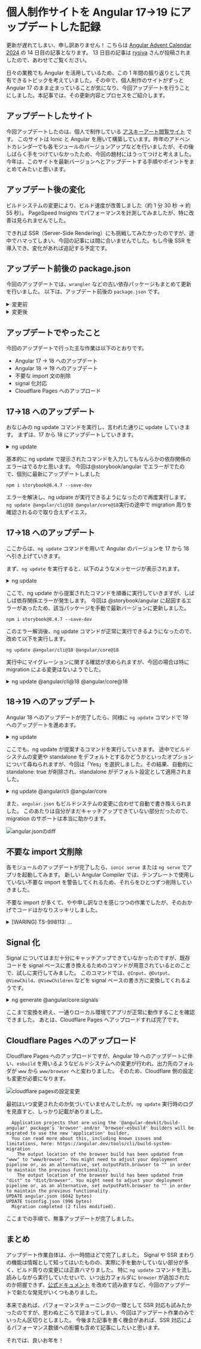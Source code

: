 # 個人制作サイトを Angular 17→19 にアップデートした記録

更新が遅れてしまい、申し訳ありません！
こちらは [Angular Advent Calendar 2024](https://qiita.com/advent-calendar/2024/angular) の 14 日目の記事となります。
13 日目の記事は [rysiva](https://qiita.com/rysiva) さんが投稿されましたので、あわせてご覧ください。

日々の業務でも Angular を活用しているため、この 1 年間の振り返りとして共有できるトピックを考えていました。その中で、個人制作のサイトがずっと Angular 17 のまま止まっていることが気になり、今回アップデートを行うことにしました。本記事では、その更新内容とプロセスをご紹介します。

## アップデートしたサイト

今回アップデートしたのは、個人で制作している [アスキーアート閲覧サイト](https://aahub.org/) です。
このサイトは Ionic と Angular を用いて構築しています。昨年のアドベントカレンダーでも各モジュールのバージョンアップなどを行いましたが、その後しばらく手をつけていなかったため、今回の題材にはうってつけと考えました。
今年は、このサイトを最新バージョンへとアップデートする手順やポイントをまとめてみたいと思います。

## アップデート後の変化

ビルドシステムの変更により、ビルド速度が改善しました（約 1 分 30 秒 → 約 55 秒）。
PageSpeed Insights でパフォーマンスを計測してみましたが、特に改善は見られませんでした。

できれば SSR（Server-Side Rendering）にも挑戦してみたかったのですが、途中でハマってしまい、今回の記事には間に合いませんでした。もし今後 SSR を導入でき、変化があれば追記する予定です。

## アップデート前後の package.json

今回のアップデートでは、`wrangler` などの古い依存パッケージもまとめて更新を行いました。
以下は、アップデート前後の `package.json` です。

<details><summary>変更前</summary>

```json
{
  "dependencies": {
    "@angular/animations": "^17.3.7",
    "@angular/common": "^17.3.7",
    "@angular/core": "^17.3.7",
    "@angular/forms": "^17.3.7",
    "@angular/platform-browser": "^17.3.7",
    "@angular/platform-browser-dynamic": "^17.3.7",
    "@angular/router": "^17.3.7",
    "@cloudflare/d1": "^1.4.1",
    "@ionic/angular": "^8.0.0-rc.2",
    "@prisma/adapter-d1": "^5.13.0",
    "@prisma/client": "^5.13.0",
    "dom-to-image-more-sjis-art": "^2.8.4",
    "encoding-japanese": "^1.0.30",
    "file-saver": "^2.0.2",
    "firebase": "^10.7.0",
    "hono": "^4.2.8",
    "ionicons": "^7.2.1",
    "rxjs": "^7.8.0",
    "ts-md5": "^1.3.1",
    "tslib": "^2.3.0",
    "zone.js": "~0.14.2"
  },
  "devDependencies": {
    "@angular-devkit/build-angular": "^17.3.6",
    "@angular-eslint/builder": "17.3.0",
    "@angular-eslint/eslint-plugin": "17.3.0",
    "@angular-eslint/eslint-plugin-template": "17.3.0",
    "@angular-eslint/schematics": "17.3.0",
    "@angular-eslint/template-parser": "17.3.0",
    "@angular/cli": "^17.3.6",
    "@angular/compiler-cli": "^17.3.7",
    "@angular/language-service": "^17.3.7",
    "@chromatic-com/storybook": "^1.2.25",
    "@cloudflare/kv-asset-handler": "^0.3.0",
    "@cloudflare/workers-types": "^4.20231121.0",
    "@compodoc/compodoc": "^1.1.23",
    "@ionic/angular-toolkit": "^9.0.0",
    "@miniflare/tre": "^3.0.0-next.13",
    "@rdlabo/eslint-plugin-rules": "^0.1.1",
    "@storybook/addon-docs": "^8.0.4",
    "@storybook/addon-essentials": "^8.0.4",
    "@storybook/addon-interactions": "^8.0.4",
    "@storybook/addon-links": "^8.0.4",
    "@storybook/angular": "^8.0.4",
    "@storybook/blocks": "^8.0.4",
    "@storybook/test": "^8.0.4",
    "@testing-library/angular": "^16.0.0",
    "@testing-library/user-event": "^14.5.2",
    "@types/jasmine": "~5.1.0",
    "@types/prettier": "^2.7.2",
    "@typescript-eslint/eslint-plugin": "^7.2.0",
    "@typescript-eslint/parser": "^7.2.0",
    "eslint": "^8.57.0",
    "eslint-config-prettier": "^9.1.0",
    "eslint-formatter-summary": "^1.1.0",
    "eslint-plugin-import": "2.29.1",
    "eslint-plugin-jsdoc": "48.0.4",
    "eslint-plugin-prefer-arrow": "1.2.2",
    "eslint-plugin-prettier": "^5.1.3",
    "eslint-plugin-storybook": "^0.6.12",
    "eslint-todo-generator": "^0.1.0",
    "jasmine-core": "~5.1.0",
    "jasmine-spec-reporter": "~5.0.0",
    "karma": "~6.4.0",
    "karma-chrome-launcher": "~3.2.0",
    "karma-coverage": "~2.2.0",
    "karma-coverage-istanbul-reporter": "~3.0.2",
    "karma-jasmine": "~5.1.0",
    "karma-jasmine-html-reporter": "^2.1.0",
    "prettier": "^3.2.4",
    "prettier-eslint": "^15.0.1",
    "prisma": "^5.13.0",
    "protractor": "~7.0.0",
    "source-map-explorer": "^2.5.3",
    "storybook": "^8.0.4",
    "stylelint": "^16.2.0",
    "stylelint-config-standard": "^36.0.0",
    "stylelint-config-standard-scss": "^13.0.0",
    "stylelint-prettier": "^5.0.0",
    "stylelint-scss": "^6.1.0",
    "tailwindcss": "^3.3.2",
    "ts-node": "~8.3.0",
    "typescript": "~5.2.2",
    "wrangler": "^0.0.0-04a2d0ed"
  },
  "description": "An Ionic project"
}
```

</details>

<details><summary>変更後</summary>

```json
{
  "dependencies": {
    "@angular/animations": "^19.0.4",
    "@angular/common": "^19.0.4",
    "@angular/core": "^19.0.4",
    "@angular/forms": "^19.0.4",
    "@angular/platform-browser": "^19.0.4",
    "@angular/platform-browser-dynamic": "^19.0.4",
    "@angular/router": "^19.0.4",
    "@angular/service-worker": "^19.0.4",
    "@cloudflare/d1": "^1.4.1",
    "@ionic/angular": "^8.0.0-rc.2",
    "@prisma/adapter-d1": "^5.13.0",
    "@prisma/client": "^5.13.0",
    "dom-to-image-more-sjis-art": "^2.8.4",
    "encoding-japanese": "^1.0.30",
    "file-saver": "^2.0.2",
    "firebase": "^10.7.0",
    "hono": "^4.2.8",
    "ionicons": "^7.2.1",
    "rxjs": "^7.8.0",
    "ts-md5": "^1.3.1",
    "tslib": "^2.3.0",
    "zone.js": "~0.15.0"
  },
  "devDependencies": {
    "@angular-devkit/build-angular": "^19.0.5",
    "@angular-eslint/builder": "19.0.2",
    "@angular-eslint/eslint-plugin": "19.0.2",
    "@angular-eslint/eslint-plugin-template": "19.0.2",
    "@angular-eslint/schematics": "19.0.2",
    "@angular-eslint/template-parser": "19.0.2",
    "@angular/cli": "^19.0.5",
    "@angular/compiler-cli": "^19.0.4",
    "@angular/language-service": "^19.0.4",
    "@chromatic-com/storybook": "^1.2.25",
    "@cloudflare/kv-asset-handler": "^0.3.0",
    "@cloudflare/workers-types": "^4.20231121.0",
    "@compodoc/compodoc": "^1.1.23",
    "@ionic/angular-toolkit": "^9.0.0",
    "@miniflare/tre": "^3.0.0-next.13",
    "@rdlabo/eslint-plugin-rules": "^0.1.1",
    "@storybook/addon-docs": "^8.4.7",
    "@storybook/addon-essentials": "^8.4.7",
    "@storybook/addon-interactions": "^8.4.7",
    "@storybook/addon-links": "^8.4.7",
    "@storybook/angular": "^8.4.7",
    "@storybook/blocks": "^8.4.7",
    "@storybook/test": "^8.4.7",
    "@testing-library/angular": "^17.3.4",
    "@testing-library/dom": "^10.0.0",
    "@testing-library/user-event": "^14.5.2",
    "@types/jasmine": "~5.1.0",
    "@types/prettier": "^2.7.2",
    "@typescript-eslint/eslint-plugin": "^7.2.0",
    "@typescript-eslint/parser": "^7.2.0",
    "eslint": "^8.57.0",
    "eslint-config-prettier": "^9.1.0",
    "eslint-formatter-summary": "^1.1.0",
    "eslint-plugin-import": "2.29.1",
    "eslint-plugin-jsdoc": "48.0.4",
    "eslint-plugin-prefer-arrow": "1.2.2",
    "eslint-plugin-prettier": "^5.1.3",
    "eslint-plugin-storybook": "^0.6.12",
    "eslint-todo-generator": "^0.1.0",
    "jasmine-core": "~5.1.0",
    "jasmine-spec-reporter": "~5.0.0",
    "karma": "~6.4.0",
    "karma-chrome-launcher": "~3.2.0",
    "karma-coverage": "~2.2.0",
    "karma-coverage-istanbul-reporter": "~3.0.2",
    "karma-jasmine": "~5.1.0",
    "karma-jasmine-html-reporter": "^2.1.0",
    "prettier": "^3.2.4",
    "prettier-eslint": "^15.0.1",
    "prisma": "^5.13.0",
    "source-map-explorer": "^2.5.3",
    "storybook": "^8.4.7",
    "stylelint": "^16.2.0",
    "stylelint-config-standard": "^36.0.0",
    "stylelint-config-standard-scss": "^13.0.0",
    "stylelint-prettier": "^5.0.0",
    "stylelint-scss": "^6.1.0",
    "tailwindcss": "^3.3.2",
    "ts-node": "~8.3.0",
    "typescript": "~5.5.4",
    "wrangler": "^3.95.0"
  },
  "description": "An Ionic project"
}
```

</details>

## アップデートでやったこと

今回のアップデートで行った主な作業は以下のとおりです。

- Angular 17 → 18 へのアップデート
- Angular 18 → 19 へのアップデート
- 不要な import 文の削除
- signal 化対応
- Cloudflare Pages へのアップロード

## 17→18 へのアップデート

おなじみの ng update コマンドを実行し、言われた通りに update していきます。
まずは、17 から 18 にアップデートしていきます。

<details><summary>ng update</summary>

```shell
% ng update
Using package manager: npm
Collecting installed dependencies...
Found 82 dependencies.
    We analyzed your package.json, there are some packages to update:

      Name                                    Version                  Command to update
     -------------------------------------------------------------------------------------
      @angular-eslint/schematics              17.3.0 -> 19.0.2         ng update @angular-eslint/schematics
      @angular/cli                            17.3.6 -> 18.2.9         ng update @angular/cli@18
      @angular/core                           17.3.7 -> 18.2.9         ng update @angular/core@18
      @testing-library/angular                16.0.0 -> 17.3.4         ng update @testing-library/angular

    There might be additional packages which don't provide 'ng update' capabilities that are outdated.
    You can update the additional packages by running the update command of your package manager.

```

</details>

基本的に ng update で提示されたコマンドを入力してもなんらかの依存関係のエラーはでるかと思います。
今回は@storybook/angular でエラーがでたので、個別に最新にアップデートしました

```shell
npm i storybook@8.4.7 --save-dev
```

エラーを解決し、ng udpate が実行できるようになったので再度実行します。
`ng update @angular/cli@18 @angular/core@18`実行の途中で migration 周りを確認されるので取り合えずイエス。

## 17→18 へのアップデート

ここからは、`ng update` コマンドを用いて Angular のバージョンを 17 から 18 へ引き上げていきます。

まず、`ng update` を実行すると、以下のようなメッセージが表示されます。

<details><summary>ng update</summary>

```shell
% ng update
Using package manager: npm
Collecting installed dependencies...
Found 82 dependencies.
    We analyzed your package.json, there are some packages to update:

      Name                                    Version                  Command to update
     -------------------------------------------------------------------------------------
      @angular-eslint/schematics              17.3.0 -> 19.0.2         ng update @angular-eslint/schematics
      @angular/cli                            17.3.6 -> 18.2.9         ng update @angular/cli@18
      @angular/core                           17.3.7 -> 18.2.9         ng update @angular/core@18
      @testing-library/angular                16.0.0 -> 17.3.4         ng update @testing-library/angular

    There might be additional packages which don't provide 'ng update' capabilities that are outdated.
    You can update the additional packages by running the update command of your package manager.
```

</details>

ここで、ng update から提案されたコマンドを順番に実行していきますが、しばしば依存関係エラーが発生します。
今回は @storybook/angular に起因するエラーがあったため、該当パッケージを手動で最新バージョンに更新しました。

```shell
npm i storybook@8.4.7 --save-dev
```

このエラー解消後、ng update コマンドが正常に実行できるようになったので、改めて以下を実行します。

```shell
ng update @angular/cli@18 @angular/core@18
```

実行中にマイグレーションに関する確認が求められますが、今回の場合は特に migration による変更はないようでした。

<details><summary>ng update @angular/cli@18 @angular/core@18</summary>

```shell
% ng update @angular/cli@18 @angular/core@18
The installed Angular CLI version is outdated.
Installing a temporary Angular CLI versioned 18.2.12 to perform the update.
✔ Packages successfully installed.
Using package manager: npm
Collecting installed dependencies...
Found 82 dependencies.
Fetching dependency metadata from registry...
                  Package "@angular/compiler-cli" has a missing peer dependency of "@angular/compiler" @ "18.2.13".
                  Package "@angular/platform-browser-dynamic" has a missing peer dependency of "@angular/compiler" @ "18.2.13".
    Updating package.json with dependency @angular-devkit/build-angular @ "18.2.12" (was "17.3.6")...
    Updating package.json with dependency @angular/cli @ "18.2.12" (was "17.3.6")...
    Updating package.json with dependency @angular/compiler-cli @ "18.2.13" (was "17.3.7")...
    Updating package.json with dependency @angular/language-service @ "18.2.13" (was "17.3.7")...
    Updating package.json with dependency typescript @ "5.5.4" (was "5.2.2")...
    Updating package.json with dependency @angular/animations @ "18.2.13" (was "17.3.7")...
    Updating package.json with dependency @angular/common @ "18.2.13" (was "17.3.7")...
    Updating package.json with dependency @angular/core @ "18.2.13" (was "17.3.7")...
    Updating package.json with dependency @angular/forms @ "18.2.13" (was "17.3.7")...
    Updating package.json with dependency @angular/platform-browser @ "18.2.13" (was "17.3.7")...
    Updating package.json with dependency @angular/platform-browser-dynamic @ "18.2.13" (was "17.3.7")...
    Updating package.json with dependency @angular/router @ "18.2.13" (was "17.3.7")...
    Updating package.json with dependency zone.js @ "0.14.10" (was "0.14.4")...
UPDATE package.json (3826 bytes)
✔ Cleaning node modules directory
✔ Installing packages
** Optional migrations of package '@angular/cli' **

This package has 1 optional migration that can be executed.
Optional migrations may be skipped and executed after the update process, if preferred.

 Select the migrations that you'd like to run

** Executing migrations of package '@angular/core' **

❯ Updates two-way bindings that have an invalid expression to use the longform expression instead.
  Migration completed (No changes made).

❯ Replace deprecated HTTP related modules with provider functions.
UPDATE src/app/services/worker-api.ts (4427 bytes)
  Migration completed (1 file modified).

❯ Updates calls to afterRender with an explicit phase to the new API.
  Migration completed (No changes made).

```

</details>

## 18→19 へのアップデート

Angular 18 へのアップデートが完了したら、同様に `ng update` コマンドで 19 へのアップデートを進めます。

<details><summary>ng update</summary>

```shell
% ng update
Using package manager: npm
Collecting installed dependencies...
Found 82 dependencies.
    We analyzed your package.json, there are some packages to update:

      Name                                    Version                  Command to update
     -------------------------------------------------------------------------------------
      @angular-eslint/schematics              18.4.3 -> 19.0.2         ng update @angular-eslint/schematics
      @angular/cli                            18.2.12 -> 19.0.5        ng update @angular/cli
      @angular/core                           18.2.13 -> 19.0.4        ng update @angular/core
      @testing-library/angular                16.0.0 -> 17.3.4         ng update @testing-library/angular

    There might be additional packages which don't provide 'ng update' capabilities that are outdated.
    You can update the additional packages by running the update command of your package manager.
```

</details>

ここでも、ng update が提案するコマンドを実行していきます。
途中でビルドシステムの変更や standalone をデフォルトとするかどうかといったオプションについて尋ねられますが、今回は「Yes」を選択しました。その結果、自動的に standalone: true が削除され、standalone がデフォルト設定として適用されました。

<details><summary>ng update @angular/cli @angular/core</summary>

```shell
% ng update @angular/cli @angular/core
The installed Angular CLI version is outdated.
Installing a temporary Angular CLI versioned 19.0.5 to perform the update.
Using package manager: npm
Collecting installed dependencies...
Found 83 dependencies.
Fetching dependency metadata from registry...
                  Package "@angular/compiler-cli" has a missing peer dependency of "@angular/compiler" @ "19.0.4".
                  Package "@angular/platform-browser-dynamic" has a missing peer dependency of "@angular/compiler" @ "19.0.4".
    Updating package.json with dependency @angular-devkit/build-angular @ "19.0.5" (was "18.2.12")...
    Updating package.json with dependency @angular/cli @ "19.0.5" (was "18.2.12")...
    Updating package.json with dependency @angular/compiler-cli @ "19.0.4" (was "18.2.13")...
    Updating package.json with dependency @angular/language-service @ "19.0.4" (was "18.2.13")...
    Updating package.json with dependency @angular/animations @ "19.0.4" (was "18.2.13")...
    Updating package.json with dependency @angular/common @ "19.0.4" (was "18.2.13")...
    Updating package.json with dependency @angular/core @ "19.0.4" (was "18.2.13")...
    Updating package.json with dependency @angular/forms @ "19.0.4" (was "18.2.13")...
    Updating package.json with dependency @angular/platform-browser @ "19.0.4" (was "18.2.13")...
    Updating package.json with dependency @angular/platform-browser-dynamic @ "19.0.4" (was "18.2.13")...
    Updating package.json with dependency @angular/router @ "19.0.4" (was "18.2.13")...
    Updating package.json with dependency zone.js @ "0.15.0" (was "0.14.10")...
UPDATE package.json (3853 bytes)
✔ Cleaning node modules directory
✔ Installing packages
** Executing migrations of package '@angular/cli' **

❯ Update '@angular/ssr' import paths to use the new '/node' entry point when 'CommonEngine' is detected.
  Migration completed (No changes made).

❯ Update the workspace configuration by replacing deprecated options in 'angular.json' for compatibility with the latest Angular CLI changes.
  Migration completed (No changes made).

** Optional migrations of package '@angular/cli' **

This package has 1 optional migration that can be executed.
Optional migrations may be skipped and executed after the update process, if preferred.

 Select the migrations that you'd like to run [use-application-builder] Migrate application projects to the new build system.
(https://angular.dev/tools/cli/build-system-migration)

❯ Migrate application projects to the new build system.
  Application projects that are using the '@angular-devkit/build-angular' package's 'browser' and/or 'browser-esbuild' builders will be migrated to use the new 'application' builder.
  You can read more about this, including known issues and limitations, here: https://angular.dev/tools/cli/build-system-migration
    The output location of the browser build has been updated from "www" to "www/browser". You might need to adjust your deployment pipeline or, as an alternative, set outputPath.browser to "" in order to maintain the previous functionality.
    The output location of the browser build has been updated from "dist" to "dist/browser". You might need to adjust your deployment pipeline or, as an alternative, set outputPath.browser to "" in order to maintain the previous functionality.
UPDATE angular.json (6042 bytes)
UPDATE tsconfig.json (996 bytes)
  Migration completed (2 files modified).

** Executing migrations of package '@angular/core' **

❯ Updates non-standalone Directives, Component and Pipes to 'standalone:false' and removes 'standalone:true' from those who are standalone.
UPDATE src/app/pages/list/changelog/changelog.page.ts (1910 bytes)
UPDATE src/app/pages/login-modal/login-modal.page.ts (1630 bytes)
UPDATE src/app/components/search-result-list/search-result-list.component.ts (3280 bytes)
UPDATE src/app/pages/list/list.page.ts (9412 bytes)
UPDATE src/app/components/aahub-footer/aahub-footer.component.ts (828 bytes)
UPDATE src/app/components/aahub-logo/aahub-logo.component.ts (294 bytes)
UPDATE src/app/app.component.ts (2765 bytes)
UPDATE src/app/pages/editor/upload-mlt/upload-mlt.page.ts (5832 bytes)
UPDATE src/app/pages/view-popover/view-popover.page.ts (3533 bytes)
UPDATE src/app/pages/home/components/dashboard/dashboard.component.ts (2479 bytes)
UPDATE src/app/pages/home/components/aahub-navbar/aahub-navbar.component.ts (2858 bytes)
UPDATE src/app/pages/lightbox/lightbox.page.ts (5620 bytes)
UPDATE src/app/components/aa-text-control-panel/aa-text-control-panel.component.ts (1051 bytes)
UPDATE src/app/components/mlt-tag-header/mlt-tag-header.component.ts (712 bytes)
UPDATE src/app/components/aa-text/aa-text.component.ts (384 bytes)
UPDATE src/app/components/mlt-viewer/mlt-viewer.component.ts (7818 bytes)
UPDATE src/app/pages/home/components/mlt-list/components/mlt-list-item/mlt-list-item.component.ts (1653 bytes)
UPDATE src/app/pages/home/components/mlt-list/mlt-list.component.ts (960 bytes)
UPDATE src/app/pages/home/components/top/top.component.ts (4382 bytes)
UPDATE src/app/components/toggle-dark-mode-button/toggle-dark-mode-button.component.ts (943 bytes)
UPDATE src/app/pages/home/home.page.ts (13741 bytes)
UPDATE src/app/pages/search/search.page.ts (4950 bytes)
UPDATE src/app/pages/editor/editor.page.ts (8759 bytes)
UPDATE src/app/pages/mypage/mypage.page.ts (3530 bytes)
  Migration completed (24 files modified).

❯ Updates ExperimentalPendingTasks to PendingTasks.
  Migration completed (No changes made).

** Optional migrations of package '@angular/core' **

This package has 1 optional migration that can be executed.
Optional migrations may be skipped and executed after the update process, if preferred.

 Select the migrations that you'd like to run
```

</details>

また、`angular.json` もビルドシステムの変更に合わせて自動で書き換えられました。
このあたりは自分がまだキャッチアップできていない部分だったので、migration のサポートは本当に助かります。

![angular.jsonのdiff](./images/angular-json-diff.png)

## 不要な import 文削除

各モジュールのアップデートが完了したら、`ionic serve` または `ng serve` でアプリを起動してみます。
新しい Angular Compiler では、テンプレートで使用していない不要な import を警告してくれるため、それらをひとつずつ削除していきました。

不要な import が多くて、やや申し訳なさを感じつつの作業でしたが、そのおかげでコードはかなりスッキリしました。

<details><summary>[WARING] TS-998113: ...</summary>

```shell
[ng] ▲ [WARNING] TS-998113: IonSplitPane is not used within the template of AppComponent [plugin angular-compiler]
[ng]     src/app/app.component.ts:37:8:
[ng]       37 │         IonSplitPane,
[ng]          ╵         ~~~~~~~~~~~~
[ng] ▲ [WARNING] TS-998113: IonMenu is not used within the template of AppComponent [plugin angular-compiler]
[ng]     src/app/app.component.ts:38:8:
[ng]       38 │         IonMenu,
[ng]          ╵         ~~~~~~~
[ng] ▲ [WARNING] TS-998113: IonNav is not used within the template of AppComponent [plugin angular-compiler]
[ng]     src/app/app.component.ts:39:8:
[ng]       39 │         IonNav,
[ng]          ╵         ~~~~~~
[ng] ▲ [WARNING] TS-998113: IonRouterOutlet is not used within the template of AppComponent [plugin angular-compiler]
[ng]     src/app/app.component.ts:40:8:
[ng]       40 │         IonRouterOutlet,
```

</details>

## Signal 化

Signal についてはまだ十分にキャッチアップできていなかったのですが、既存コードを signal ベースに書き換えるためのコマンドが用意されているとのことで、試しに実行してみました。
このコマンドでは、`@Input`、`@Output`、`@ViewChild`、`@ViewChildren` などを signal ベースの書き方に変換してくれるようです。

<details><summary>ng generate @angular/core:signals</summary>

```shell
% ng generate @angular/core:signals
✔ Which migrations do you want to run? Convert `@Input` to the signal-based `input`, Convert `@Output` to the new `output` function, Convert
`@ViewChild`/`@ViewChildren` and `@ContentChild`/`@ContentChildren` to the signal-based `viewChild`/`viewChildren` and `contentChild`/`contentChildren`
✔ Which directory do you want to migrate? src
✔ Do you want to migrate as much as possible, even if it may break your build? no
    Preparing analysis for: tsconfig.app.json..
    Preparing analysis for: tsconfig.spec.json..
    Scanning for inputs: tsconfig.app.json..
    Scanning for inputs: tsconfig.spec.json..

    Processing analysis data between targets..

    Migrating: tsconfig.app.json..
    Migrating: tsconfig.spec.json..
    Applying changes..

    Successfully migrated to signal inputs 🎉
      -> Migrated 19/21 inputs.
    To see why 2 inputs couldn't be migrated
    consider re-running with "--insert-todos" or "--best-effort-mode".
    Preparing analysis for: tsconfig.app.json..
    Preparing analysis for: tsconfig.spec.json..
    Scanning for outputs: tsconfig.app.json..
    Scanning for outputs: tsconfig.spec.json..

    Processing analysis data between targets..

    Migrating: tsconfig.app.json..
    Migrating: tsconfig.spec.json..
    Applying changes..

    Successfully migrated to outputs as functions 🎉
      -> Migrated 14 out of 14 detected outputs (100.00 %).
    Preparing analysis for: tsconfig.app.json..
    Preparing analysis for: tsconfig.spec.json..
    Scanning for queries: tsconfig.app.json..
    Scanning for queries: tsconfig.spec.json..

    Processing analysis data between targets..

    Migrating: tsconfig.app.json..
    Migrating: tsconfig.spec.json..
    Applying changes..

    Successfully migrated to signal queries 🎉

    Successfully migrated to signal queries 🎉
      -> Migrated 4/4 queries.
UPDATE src/app/components/search-result-list/search-result-list.component.ts (3119 bytes)
UPDATE src/app/pages/home/components/aahub-navbar/aahub-navbar.component.ts (2850 bytes)
UPDATE src/app/components/aa-text-control-panel/aa-text-control-panel.component.ts (993 bytes)
UPDATE src/app/components/mlt-viewer/mlt-viewer.component.ts (7811 bytes)
UPDATE src/app/pages/home/components/mlt-list/components/mlt-list-item/mlt-list-item.component.ts (1742 bytes)
UPDATE src/app/directives/elastic.directive.ts (888 bytes)
UPDATE src/app/components/mlt-tag-header/mlt-tag-header.component.ts (660 bytes)
UPDATE src/app/components/aa-text/aa-text.component.ts (299 bytes)
UPDATE src/app/pages/home/components/mlt-list/mlt-list.component.ts (883 bytes)
UPDATE src/app/components/search-result-list/search-result-list.component.html (835 bytes)
UPDATE src/app/pages/home/components/aahub-navbar/aahub-navbar.component.html (799 bytes)
UPDATE src/app/components/mlt-tag-header/mlt-tag-header.component.html (200 bytes)
UPDATE src/app/components/aa-text/aa-text.component.html (84 bytes)
UPDATE src/app/components/mlt-viewer/mlt-viewer.component.html (4269 bytes)
UPDATE src/app/pages/home/components/mlt-list/components/mlt-list-item/mlt-list-item.component.html (1428 bytes)
UPDATE src/app/pages/home/components/mlt-list/mlt-list.component.html (362 bytes)
UPDATE src/app/directives/drag-drop.directive.ts (1077 bytes)
UPDATE src/app/directives/pinch.directive.ts (1897 bytes)
UPDATE src/app/pages/home/components/top/top.component.ts (4148 bytes)
UPDATE src/app/pages/home/home.page.ts (13208 bytes)
UPDATE src/app/pages/editor/editor.page.ts (8654 bytes)
```

</details>

ここまで変換を終え、一通りローカル環境でアプリが正常に動作することを確認できました。
あとは、Cloudflare Pages へアップロードすれば完了です。

## Cloudflare Pages へのアップロード

Cloudflare Pages へのアップロードですが、Angular 19 へのアップデートに伴い、`esbuild` を用いるようなビルドシステムへの変更が行われ、出力先のフォルダが `www` から `www/browser` へと変わりました。
そのため、Cloudflare 側の設定も変更が必要になります。

![cloudflare pagesの設定変更](./images/cloudflare-pages.png)

最初はいつ変更されたのか気づいていませんでしたが、`ng update` 実行時のログを見直すと、しっかり記載がありました。

```shell
  Application projects that are using the '@angular-devkit/build-angular' package's 'browser' and/or 'browser-esbuild' builders will be migrated to use the new 'application' builder.
  You can read more about this, including known issues and limitations, here: https://angular.dev/tools/cli/build-system-migration
    The output location of the browser build has been updated from "www" to "www/browser". You might need to adjust your deployment pipeline or, as an alternative, set outputPath.browser to "" in order to maintain the previous functionality.
    The output location of the browser build has been updated from "dist" to "dist/browser". You might need to adjust your deployment pipeline or, as an alternative, set outputPath.browser to "" in order to maintain the previous functionality.
UPDATE angular.json (6042 bytes)
UPDATE tsconfig.json (996 bytes)
  Migration completed (2 files modified).
```

ここまでの手順で、無事アップデートが完了しました。

## まとめ

アップデート作業自体は、小一時間ほどで完了しました。
Signal や SSR まわりの機能は情報として知ってはいたものの、実際に手を動かしていない部分が多く、ビルド周りの変更には正直ハマりました。
特に `ng update` コマンドを流し読みしながら実行していたせいで、いつ出力フォルダに `browser` が追加されたのか把握できず、[公式ドキュメント](https://angular.jp/tools/cli/build-system-migration) を改めて読み直すなど、今回のアップデートで新たな発見がいくつもありました。

本来であれば、パフォーマンスチューニングの一環として SSR 対応も試みたかったのですが、思わぬところで詰まってしまい、今回はアップデート作業のみでいったん区切りとしました。
今後また記事を書く機会があれば、SSR 対応によるパフォーマンス数値への影響も含めて記事にしたいと思います。

それでは、良いお年を！
